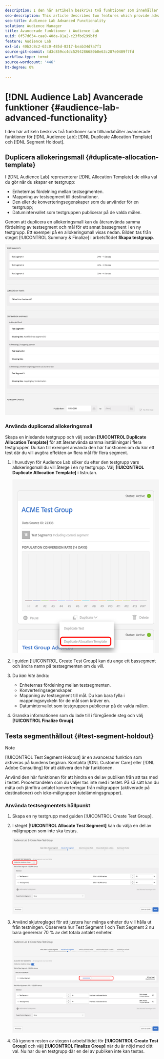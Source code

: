 ```yaml
---
description: I den här artikeln beskrivs två funktioner som innehåller avancerade funktioner för Audience Lab Duplicate Allocation Template och Segment Holdout.
seo-description: This article describes two features which provide advanced functionality for Audience Lab  Duplicate Allocation Template and Segment Holdout.
seo-title: Audience Lab Advanced Functionality
solution: Audience Manager
title: Avancerade funktioner i Audience Lab
uuid: 0f57d634-caa0-40da-81a2-c23fbd299bfd
feature: Audience Lab
exl-id: 40b2c8c2-63c0-485d-8217-beab34d7a7f1
source-git-commit: 4d3c859cc4dc5294286680b0e63c287e0409f7fd
workflow-type: tm+mt
source-wordcount: '446'
ht-degree: 0%

---
```


# [!DNL Audience Lab] Avancerade funktioner {#audience-lab-advanced-functionality}

I den här artikeln beskrivs två funktioner som tillhandahåller avancerade funktioner för [!DNL Audience Lab]: [!DNL Duplicate Allocation Template] och [!DNL Segment Holdout].

## Duplicera allokeringsmall {#duplicate-allocation-template}

<!-- 
<p>The <b>Allocation Template</b> represents how you split a test group into test segments and the way the test segments are mapped to destinations. </p>
 -->

I [!DNL Audience Lab] representerar [!DNL Allocation Template] de olika val du gör när du skapar en testgrupp:

* Enheternas fördelning mellan testsegmenten.
* Mappning av testsegment till destinationer.
* Den eller de konverteringsegenskaper som du använder för en testgrupp;
* Datumintervallet som testgruppen publicerar på de valda målen.

Genom att duplicera en allokeringsmall kan du återanvända samma fördelning av testsegment och mål för ett annat bassegment i en ny testgrupp. Ett exempel på en allokeringsmall visas nedan. Bilden tas från steget [!UICONTROL Summary & Finalize] i arbetsflödet **Skapa testgrupp**.

![](assets/allocation_template_3.png)

<!--
With the option to duplicate allocation templates, you can increase your productivity when running multivariate tests as part of multivariate campaigns.
-->

### Använda duplicerad allokeringsmall

Skapa en inledande testgrupp och välj sedan **[!UICONTROL Duplicate Allocation Template]** för att återanvända samma inställningar i flera testgrupper. Du kan till exempel använda den här funktionen om du kör ett test där du vill avgöra effekten av flera mål för flera segment.

1. I huvudvyn för Audience Lab söker du efter den testgrupp vars allokeringsmall du vill återge i en ny testgrupp. Välj **[!UICONTROL Duplicate Allocation Template]** i listrutan.

   ![](assets/duplicate-allocation-template.png)

2. I guiden [!UICONTROL Create Test Group] kan du ange ett bassegment och ändra namn på testsegmenten om du vill.
3. Du *kan inte* ändra:

   * Enheternas fördelning mellan testsegmenten.
   * Konverteringsegenskaper.
   * Mappning av testsegment till mål. Du kan bara fylla i mappningsnyckeln för de mål som kräver en.
   * Datumintervallet som testgruppen publicerar på de valda målen.

4. Granska informationen som du lade till i föregående steg och välj **[!UICONTROL Finalize Group]**.

## Testa segmenthållout {#test-segment-holdout}

>[!NOTE]
>
>[!UICONTROL Test Segment Holdout] är en avancerad funktion som aktiveras på kundens begäran. Kontakta [!DNL Customer Care] eller [!DNL Adobe Consulting] för att aktivera den här funktionen.

Använd den här funktionen för att hindra en del av publiken från att tas med i testet. Procentandelen som du väljer tas inte med i testet. På så sätt kan du mäta och jämföra antalet konverteringar från målgrupper (aktiverade på destinationer) och icke-målgrupper (utelämningsgrupper).

<!--
<p>Note that this option is different to the control segment because it subtracts the percentage ................. You can withhold an audience group and still use a control segment. </p>
-->

### Använda testsegmentets hållpunkt

1. Skapa en ny testgrupp med guiden [!UICONTROL Create Test Group].
1. I steget **[!UICONTROL Allocate Test Segment]** kan du välja en del av målgruppen som inte ska testas.

   ![Listobjekt](assets/test-segment-holdout.png)

1. Använd skjutreglaget för att justera hur många enheter du vill hålla ut från testningen. Observera hur Test Segment 1 och Test Segment 2 nu bara genererar 70 % av det totala antalet enheter.

   ![](assets/test-segment-holdout-selected.png)

1. Gå igenom resten av stegen i arbetsflödet för **[!UICONTROL Create Test Group]** och välj **[!UICONTROL Finalize Group]** när du är nöjd med ditt val. Nu har du en testgrupp där en del av publiken inte kan testas.
